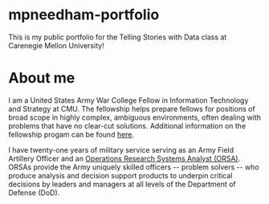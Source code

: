 # mpneedham-portfolio
This is my public portfolio for the Telling Stories with Data class at Carenegie Mellon University!

# About me
I am a United States Army War College Fellow in Information Technology and Strategy at CMU.  The fellowship helps prepare fellows for positions of broad scope in highly complex, ambiguous environments, often dealing with problems that have no clear-cut solutions.  Additional information on the fellowship progam can be found [here](https://www.armywarcollege.edu/programs/fellows.cfm).  

I have twenty-one years of military service serving as an Army Field Artillery Officer and an [Operations Research Systems Analyst (ORSA)](https://www.fa49.army.mil/index.html).  ORSAs provide the Army uniquely skilled officers -- problem solvers -- who produce analysis and decision support products to underpin critical decisions by leaders and managers at all levels of the Department of Defense (DoD).
